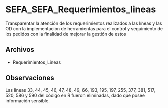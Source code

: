 # SEFA_SEFA_Requerimientos_lineas
Transparentar la atención de los requerimientos realizados a las líneas y las OD con la implementación de herramientas para el control y seguimiento de los pedidos con la finalidad de mejorar la gestión de estos

## Archivos
- Requerimientos_Lineas

## Observaciones
Las lineas 33, 44, 45, 46, 47, 48, 49, 66, 193, 195, 197, 255, 377, 381, 517, 520, 586 y 590 del código en R fueron eliminadas, dado que posee información sensible.

